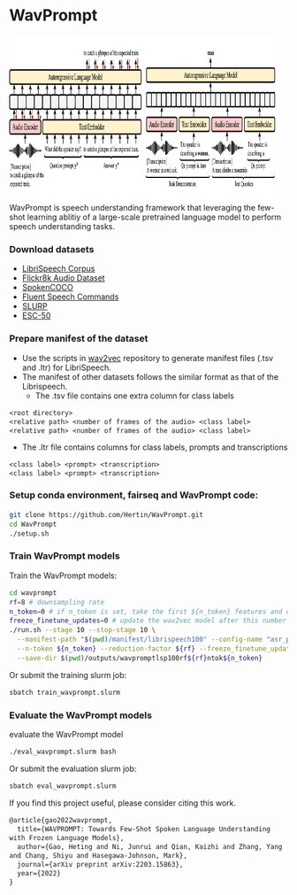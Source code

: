 # WavPrompt
<div align="left"><img src="images/train.wavprompt.drawio.png" width="49%" height="300"/><img src="images/eval.wavprompt.drawio.png" width="48%" height="300"/></div>
WavPrompt is speech understanding framework that leveraging the few-shot learning ablitiy of a large-scale pretrained language model to perform speech understanding tasks.

### Download datasets
* [LibriSpeech Corpus](https://www.openslr.org/12/)
* [Flickr8k Audio Dataset](https://groups.csail.mit.edu/sls/downloads/placesaudio/)
* [SpokenCOCO](https://groups.csail.mit.edu/sls/downloads/placesaudio/)
* [Fluent Speech Commands](https://fluent.ai/fluent-speech-commands-a-dataset-for-spoken-language-understanding-research/)
* [SLURP](https://github.com/pswietojanski/slurp)
* [ESC-50](https://github.com/karolpiczak/ESC-50)

### Prepare manifest of the dataset
* Use the scripts in [wav2vec](https://github.com/pytorch/fairseq/tree/main/examples/wav2vec) repository to generate manifest files (.tsv and .ltr) for LibriSpeech.
* The manifest of other datasets follows the similar format as that of the Librispeech. 
  * The .tsv file contains one extra column for class labels
``` text
<root directory>
<relative path> <number of frames of the audio> <class label>
<relative path> <number of frames of the audio> <class label>
```
  * The .ltr file contains columns for class labels, prompts and transcriptions
``` text
<class label> <prompt> <transcription>
<class label> <prompt> <transcription>
```


### Setup conda environment, fairseq and WavPrompt code:
``` bash
git clone https://github.com/Hertin/WavPrompt.git
cd WavPrompt
./setup.sh
```

### Train WavPrompt models
Train the WavPrompt models:
``` bash
cd wavprompt
rf=8 # downsampling rate
n_token=0 # if n_token is set, take the first ${n_token} features and discard the rest
freeze_finetune_updates=0 # update the wav2vec model after this number of updates
./run.sh --stage 10 --stop-stage 10 \
  --manifest-path "$(pwd)/manifest/librispeech100" --config-name "asr_pretraining" \
  --n-token ${n_token} --reduction-factor ${rf} --freeze_finetune_updates ${freeze_finetune_updates} \
  --save-dir $(pwd)/outputs/wavpromptlsp100rf${rf}ntok${n_token}
```
Or submit the training slurm job:
``` bash
sbatch train_wavprompt.slurm
```

### Evaluate the WavPrompt models
evaluate the WavPrompt model
``` bash
./eval_wavprompt.slurm bash
```
Or  submit the evaluation slurm job:
``` bash
sbatch eval_wavprompt.slurm
```
If you find this project useful, please consider citing this work.
```
@article{gao2022wavprompt,
  title={WAVPROMPT: Towards Few-Shot Spoken Language Understanding with Frozen Language Models},
  author={Gao, Heting and Ni, Junrui and Qian, Kaizhi and Zhang, Yang and Chang, Shiyu and Hasegawa-Johnson, Mark},
  journal={arXiv preprint arXiv:2203.15863},
  year={2022}
}
```
